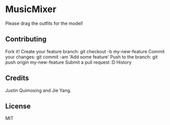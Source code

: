 # MusicMixer

Please drag the outfits for the model!

## Contributing

Fork it! Create your feature branch: git checkout -b my-new-feature Commit your changes: git commit -am 'Add some feature' Push to the branch: git push origin my-new-feature Submit a pull request :D History

## Credits

Justin Quimosing and Jie Yang.

## License

MIT
